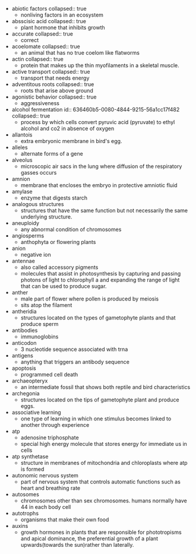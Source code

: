 - abiotic factors
  collapsed:: true
	- nonliving factors in an ecosystem
- absscisic acid
  collapsed:: true
	- plant hormone that inhibits growth
- accurate
  collapsed:: true
	- correct
- acoelomate
  collapsed:: true
	- an animal that has no true coelom like flatworms
- actin
  collapsed:: true
	- protein that makes up the thin myofilaments in a skeletal muscle.
- active transport
  collapsed:: true
	- transport that needs energy
- adventitous roots
  collapsed:: true
	- roots that arise above ground
- agonistic behavior
  collapsed:: true
	- aggressiveness
- alcohol fermentation
  id:: 636460b5-0080-4844-9215-56a1cc17f482
  collapsed:: true
	- process by which cells convert pyruvic acid (pyruvate) to ethyl alcohol and co2 in absence of oxygen
- allantois
	- extra embryonic membrane in bird's egg.
- alleles
	- alternate forms of a gene
- alveolus
	- microscopic air sacs in the lung where diffusion of the respiratory gasses occurs
- amnion
	- membrane that encloses the embryo in protective amniotic fluid
- amylase
	- enzyme that digests starch
- analogous structures
	- structures that have the same function but not necessarily the same underlying structure.
- aneuploidy
	- any abnormal condition of chromosomes
- angiosperms
	- anthophyta or flowering plants
- anion
	- negative ion
- antennae
	- also called accessory pigments
	- molecules that assist in photosynthesis by capturing and passing photons of light to chlorophyll a and expanding the range of light that can be used to produce sugar.
- anther
	- male part of flower where pollen is produced by meiosis
	- sits atop the filament
- antheridia
	- structures located on the types of gametophyte plants and that produce sperm
- antibodies
	- immunoglobins
- anticodon
	- 3 nucleotide sequence associated with trna
- antigens
	- anything that triggers an antibody sequence
- apoptosis
	- programmed cell death
- archaeopteryx
	- an intermediate fossil that shows both reptile and bird characteristics
- archegonia
	- structures located on the tips of gametophyte plant and produce eggs.
- associative learning
	- one type of learning in which one stimulus becomes linked to another through experience
- atp
	- adenosine triphosphate
	- special high energy molecule that stores energy for immediate us in cells
- atp synthetase
	- structure in membranes of mitochondria and chloroplasts where atp is formed
- autonomic nervous system
	- part of nervous system that controls automatic functions such as heart and breathing rate
- autosomes
	- chromosomes other than sex chromosomes. humans normally have 44 in each body cell
- autotrophs
	- organisms that make their own food
- auxins
	- growth hormones in plants that are responsible for phototropisms and apical dominance, the preferential growth of a plant upwards(towards the sun)rather than laterally.